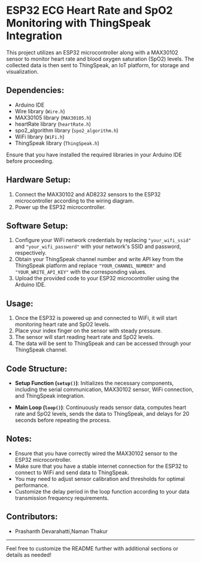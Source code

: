 # ESP32 ECG Heart Rate and SpO2 Monitoring with ThingSpeak Integration

This project utilizes an ESP32 microcontroller along with a MAX30102 sensor to monitor heart rate and blood oxygen saturation (SpO2) levels. The collected data is then sent to ThingSpeak, an IoT platform, for storage and visualization.

## Dependencies:

- Arduino IDE
- Wire library (`Wire.h`)
- MAX30105 library (`MAX30105.h`)
- heartRate library (`heartRate.h`)
- spo2_algorithm library (`spo2_algorithm.h`)
- WiFi library (`WiFi.h`)
- ThingSpeak library (`ThingSpeak.h`)

Ensure that you have installed the required libraries in your Arduino IDE before proceeding.

## Hardware Setup:

1. Connect the MAX30102 and AD8232 sensors to the ESP32 microcontroller according to the wiring diagram.
2. Power up the ESP32 microcontroller.

## Software Setup:

1. Configure your WiFi network credentials by replacing `"your_wifi_ssid"` and `"your_wifi_password"` with your network's SSID and password, respectively.
2. Obtain your ThingSpeak channel number and write API key from the ThingSpeak platform and replace `"YOUR_CHANNEL_NUMBER"` and `"YOUR_WRITE_API_KEY"` with the corresponding values.
3. Upload the provided code to your ESP32 microcontroller using the Arduino IDE.

## Usage:

1. Once the ESP32 is powered up and connected to WiFi, it will start monitoring heart rate and SpO2 levels.
2. Place your index finger on the sensor with steady pressure.
3. The sensor will start reading heart rate and SpO2 levels.
4. The data will be sent to ThingSpeak and can be accessed through your ThingSpeak channel.

## Code Structure:

- **Setup Function (`setup()`)**: Initializes the necessary components, including the serial communication, MAX30102 sensor, WiFi connection, and ThingSpeak integration.

- **Main Loop (`loop()`)**: Continuously reads sensor data, computes heart rate and SpO2 levels, sends the data to ThingSpeak, and delays for 20 seconds before repeating the process.

## Notes:

- Ensure that you have correctly wired the MAX30102 sensor to the ESP32 microcontroller.
- Make sure that you have a stable internet connection for the ESP32 to connect to WiFi and send data to ThingSpeak.
- You may need to adjust sensor calibration and thresholds for optimal performance.
- Customize the delay period in the loop function according to your data transmission frequency requirements.

## Contributors:

- Prashanth Devarahatti,Naman Thakur



---
Feel free to customize the README further with additional sections or details as needed!
